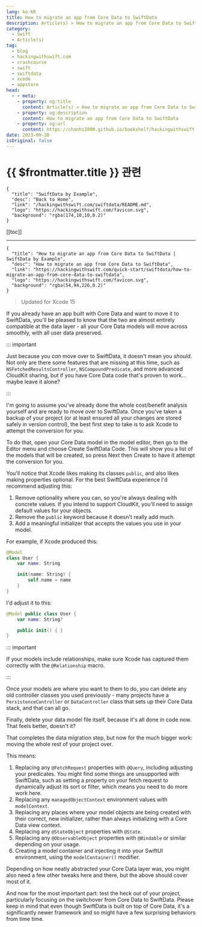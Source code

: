 ```yaml
---
lang: ko-KR
title: How to migrate an app from Core Data to SwiftData
description: Article(s) > How to migrate an app from Core Data to SwiftData
category:
  - Swift
  - Article(s)
tag: 
  - blog
  - hackingwithswift.com
  - crashcourse
  - swift
  - swiftdata
  - xcode
  - appstore
head:
  - - meta:
    - property: og:title
      content: Article(s) > How to migrate an app from Core Data to SwiftData
    - property: og:description
      content: How to migrate an app from Core Data to SwiftData
    - property: og:url
      content: https://chanhi2000.github.io/bookshelf/hackingwithswift.com/swiftdata/how-to-migrate-an-app-from-core-data-to-swiftdata.html
date: 2023-09-30
isOriginal: false
---
```


# {{ $frontmatter.title }} 관련

```component VPCard
{
  "title": "SwiftData by Example",
  "desc": "Back to Home",
  "link": "/hackingwithswift.com/swiftdata/README.md",
  "logo": "https://hackingwithswift.com/favicon.svg",
  "background": "rgba(174,10,10,0.2)"
}
```

[[toc]]

---

```component VPCard
{
  "title": "How to migrate an app from Core Data to SwiftData | SwiftData by Example",
  "desc": "How to migrate an app from Core Data to SwiftData",
  "link": "https://hackingwithswift.com/quick-start/swiftdata/how-to-migrate-an-app-from-core-data-to-swiftdata", 
  "logo": "https://hackingwithswift.com/favicon.svg",
  "background": "rgba(54,94,226,0.2)"
}
```

> Updated for Xcode 15

If you already have an app built with Core Data and want to move it to SwiftData, you'll be pleased to know that the two are almost entirely compatible at the data layer - all your Core Data models will move across smoothly, with all user data preserved.

::: important

Just because you *can* move over to SwiftData, it doesn't mean you *should*. Not only are there some features that are missing at this time, such as `NSFetchedResultsController`, `NSCompoundPredicate`, and more advanced CloudKit sharing, but if you have Core Data code that's proven to work… maybe leave it alone?

:::

I'm going to assume you've already done the whole cost/benefit analysis yourself and are ready to move over to SwiftData. Once you've taken a backup of your project (or at least ensured all your changes are stored safely in version control), the best first step to take is to ask Xcode to attempt the conversion for you.

To do that, open your Core Data model in the model editor, then go to the Editor menu and choose Create SwiftData Code. This will show you a list of the models that will be created, so press Next then Create to have it attempt the conversion for you.

You'll notice that Xcode likes making its classes `public`, and also likes making properties optional. For the best SwiftData experience I'd recommend adjusting this:

1. Remove optionality where you can, so you're always dealing with concrete values. If you intend to support CloudKit, you'll need to assign default values for your objects.
2. Remove the `public` keyword because it doesn't really add much.
3. Add a meaningful initializer that accepts the values you use in your model.

For example, if Xcode produced this:

```swift
@Model
class User {
    var name: String

    init(name: String) {
        self.name = name
    }
}
```

I'd adjust it to this:

```swift
@Model public class User {
    var name: String?

    public init() { }
}
```

::: important

If your models include relationships, make sure Xcode has captured them correctly with the `@Relationship` macro.

:::

Once your models are where you want to them to do, you can delete any old controller classes you used previously - many projects have a `PersistenceController` or `DataController` class that sets up their Core Data stack, and that can all go.

Finally, delete your data model file itself, because it's all done in code now. That feels better, doesn't it?

That completes the data migration step, but now for the much bigger work: moving the whole rest of your project over.

This means:

1. Replacing any `@FetchRequest` properties with `@Query`, including adjusting your predicates. You might find some things are unsupported with SwiftData, such as setting a property on your fetch request to dynamically adjust its sort or filter, which means you need to do more work here.
2. Replacing any `managedObjectContext` environment values with `modelContext`.
3. Replacing any places where your model objects are being created with their correct, new initializer, rather than always initializing with a Core Data view context.
4. Replacing any `@StateObject` properties with `@State`.
5. Replacing any `@ObservableObject` properties with `@Bindable` or similar depending on your usage.
6. Creating a model container and injecting it into your SwiftUI environment, using the `modelContainer()` modifier.

Depending on how neatly abstracted your Core Data layer was, you might also need a few other tweaks here and there, but the above should cover most of it.

And now for the most important part: test the heck out of your project, particularly focusing on the switchover from Core Data to SwiftData. Please keep in mind that even though SwiftData is built on top of Core Data, it's a significantly newer framework and so might have a few surprising behaviors from time time.

